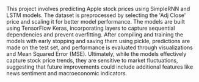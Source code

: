 This project involves predicting Apple stock prices using SimpleRNN and LSTM models. The dataset is preprocessed by selecting the 'Adj Close' price and scaling it for better model performance. The models are built using TensorFlow Keras, incorporating layers to capture sequential dependencies and prevent overfitting. After compiling and training the models with early stopping and saving them using pickle, predictions are made on the test set, and performance is evaluated through visualizations and Mean Squared Error (MSE). Ultimately, while the models effectively capture stock price trends, they are sensitive to market fluctuations, suggesting that future improvements could include additional features like news sentiment and macroeconomic indicators.
